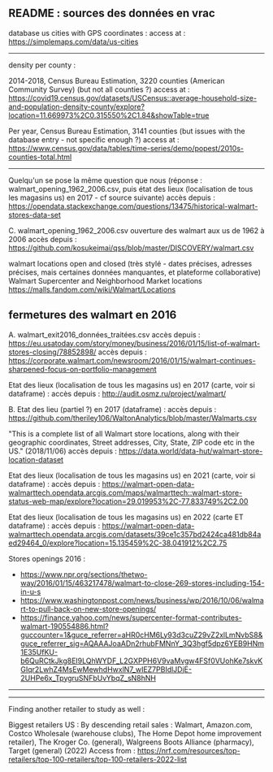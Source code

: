 ## README : sources des données en vrac

database us cities with GPS coordinates :
access at : https://simplemaps.com/data/us-cities
__________________________________________________________________________________________________________________________________________________________________________________________________________________

density per county :

2014-2018, Census Bureau Estimation, 3220 counties (American Community Survey) (but not all counties ?)
access at : https://covid19.census.gov/datasets/USCensus::average-household-size-and-population-density-county/explore?location=11.669973%2C0.315550%2C1.84&showTable=true

Per year, Census Bureau Estimation, 3141 counties (but issues with the database entry - not specific enough ?)
access at : 
https://www.census.gov/data/tables/time-series/demo/popest/2010s-counties-total.html
__________________________________________________________________________________________________________________________________________________________________________________________________________________

Quelqu'un se pose la même question que nous (réponse : walmart_opening_1962_2006.csv, puis état des lieux (localisation de tous les magasins us) en 2017 - cf source suivante)
accès depuis : https://opendata.stackexchange.com/questions/13475/historical-walmart-stores-data-set

C. walmart_opening_1962_2006.csv
ouverture des walmart aux us de 1962 à 2006
accès depuis : https://github.com/kosukeimai/qss/blob/master/DISCOVERY/walmart.csv

walmart locations open and closed (très stylé - dates précises, adresses précises, mais certaines données manquantes, et plateforme collaborative)
Walmart Supercenter and Neighborhood Market locations
https://malls.fandom.com/wiki/Walmart/Locations

## fermetures des walmart en 2016 
A.  walmart_exit2016_données_traitées.csv
accès depuis : https://eu.usatoday.com/story/money/business/2016/01/15/list-of-walmart-stores-closing/78852898/
accès depuis : https://corporate.walmart.com/newsroom/2016/01/15/walmart-continues-sharpened-focus-on-portfolio-management

Etat des lieux (localisation de tous les magasins us) en 2017 (carte, voir si  dataframe) :
accès depuis : http://audit.osmz.ru/project/walmart/

B. Etat des lieu (partiel ?) en 2017 (dataframe) :
accès depuis : https://github.com/theriley106/WaltonAnalytics/blob/master/Walmarts.csv

"This is a complete list of all Walmart store locations, along with their geographic coordinates, Street addresses, City, State, ZIP code etc in the US." (2018/11/06) 
accès depuis : https://data.world/data-hut/walmart-store-location-dataset

Etat des lieux (localisation de tous les magasins us) en 2021 (carte, voir si  dataframe) :
accès depuis : https://walmart-open-data-walmarttech.opendata.arcgis.com/maps/walmarttech::walmart-store-status-web-map/explore?location=29.019953%2C-77.833749%2C2.00

Etat des lieux (localisation de tous les magasins us) en 2022 (carte ET dataframe) :
accès depuis : https://walmart-open-data-walmarttech.opendata.arcgis.com/datasets/39ce1c357bd2424ca481db84aed29464_0/explore?location=15.135459%2C-38.041912%2C2.75

Stores openings 2016 :
- https://www.npr.org/sections/thetwo-way/2016/01/15/463217478/walmart-to-close-269-stores-including-154-in-u-s
- https://www.washingtonpost.com/news/business/wp/2016/10/06/walmart-to-pull-back-on-new-store-openings/
- https://finance.yahoo.com/news/supercenter-format-contributes-walmart-190554886.html?guccounter=1&guce_referrer=aHR0cHM6Ly93d3cuZ29vZ2xlLmNvbS8&guce_referrer_sig=AQAAAJoaADn2rhubFMNnY_3Q3hgf5dpz6YEB9HNm1E35UfKU-b6QuRCtkJkg8EI9LQhWYDF_L2GXPPH6V9vaMvgw4FSf0VUohKe7skvKGIqr2LwhZ4MsEwMewhdHwxlN7_wIEZ7PBIdlJDjE-2UHPe6x_TpygruSNFbUvYbqZ_sN8hNH

_________________________________________________________________________________________________________
_________________________________________________________________________________________________________

Finding another retailer to study as well :

Biggest retailers US : 
By descending retail sales : Walmart, Amazon.com, Costco Wholesale (warehouse clubs), The Home Depot home improvement retailer), The Kroger Co. (general), Walgreens Boots Alliance (pharmacy), Target (general) (2022)
Access from : https://nrf.com/resources/top-retailers/top-100-retailers/top-100-retailers-2022-list
